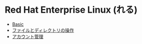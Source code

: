 # Red Hat Enterprise Linux (れる)
- [Basic](basic.md)
- [ファイルとディレクトリの操作](files.md)
- [アカウント管理](account.md)
